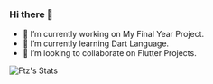 ### Hi there 👋

- 🔭 I’m currently working on My Final Year Project.
- 🌱 I’m currently learning Dart Language.
- 👯 I’m looking to collaborate on Flutter Projects.

![Ftz's Stats](https://github-readme-stats.vercel.app/api?username=ftzelma&theme=radical&show_icons=true&count_private=true)

